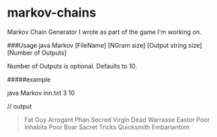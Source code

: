 # markov-chains
Markov Chain Generator I wrote as part of the game I'm working on.

###Usage
java Markov [FileName] [NGram size] [Output string size] [Number of Outputs] 

Number of Outputs is optional. Defaults to 10.

#####example

java Markov inn.txt 3 10

// output
>Fat Guy 
>Arrogant Phan 
>Secred Virgin 
>Dead Warrasse 
>Eastor 
>Poor Inhabita 
>Poor Boar 
>Sacret Tricks 
>Quicksmith 
>Embariantom 